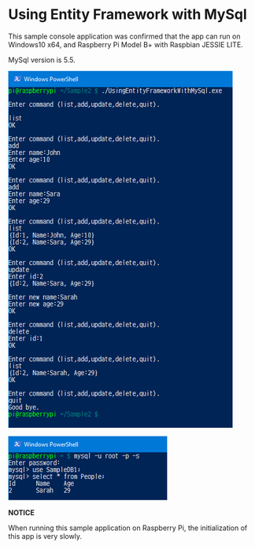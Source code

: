# Using Entity Framework with MySql

This sample console application was confirmed that the app can run on Windows10 x64, and Raspberry Pi Model B+ with Raspbian JESSIE LITE.

MySql version is 5.5.

![fig01](fig01.png)

![fig02](fig02.png)

**NOTICE**

When running this sample application on Raspberry Pi, 
the initialization of this app is very slowly.
